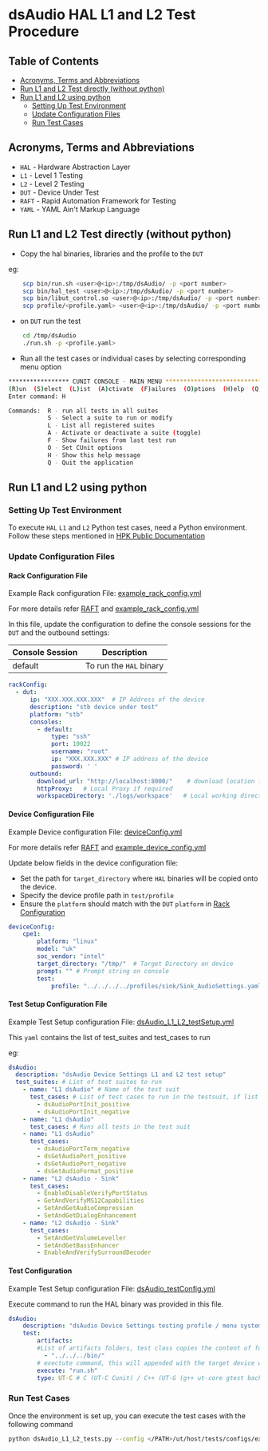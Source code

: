 # dsAudio HAL L1 and L2 Test Procedure

## Table of Contents

- [Acronyms, Terms and Abbreviations](#acronyms-terms-and-abbreviations)
- [Run L1 and L2 Test directly (without python)](#run-l1-and-l2-test-directly-without-python)
- [Run L1 and L2 using python](#run-l1-and-l2-using-python)
  - [Setting Up Test Environment](#setting-up-test-environment)
  - [Update Configuration Files](#update-configuration-files)
  - [Run Test Cases](#run-test-cases)

## Acronyms, Terms and Abbreviations

- `HAL`    - Hardware Abstraction Layer
- `L1`     - Level 1 Testing
- `L2`     - Level 2 Testing
- `DUT`    - Device Under Test
- `RAFT`   - Rapid Automation Framework for Testing
- `YAML`   - YAML Ain't Markup Language

## Run L1 and L2 Test directly (without python)

- Copy the hal binaries, libraries and the profile to the `DUT`

eg:
```bash
    scp bin/run.sh <user>@<ip>:/tmp/dsAudio/ -p <port number>
    scp bin/hal_test <user>@<ip>:/tmp/dsAudio/ -p <port number>
    scp bin/libut_control.so <user>@<ip>:/tmp/dsAudio/ -p <port number>
    scp profile/<profile.yaml> <user>@<ip>:/tmp/dsAudio/ -p <port number>
```

- on `DUT` run the test

```bash
    cd /tmp/dsAudio
    ./run.sh -p <profile.yaml>
```

- Run all the test cases or individual cases by selecting corresponding menu option

```bash
***************** CUNIT CONSOLE - MAIN MENU ******************************
(R)un  (S)elect  (L)ist  (A)ctivate  (F)ailures  (O)ptions  (H)elp  (Q)uit
Enter command: H

Commands:  R - run all tests in all suites
           S - Select a suite to run or modify
           L - List all registered suites
           A - Activate or deactivate a suite (toggle)
           F - Show failures from last test run
           O - Set CUnit options
           H - Show this help message
           Q - Quit the application

```

## Run L1 and L2 using python

### Setting Up Test Environment

To execute `HAL` `L1` and `L2` Python test cases, need a Python environment. Follow these steps mentioned in [HPK Public Documentation](https://github.com/rdkcentral/rdk-hpk-documentation/blob/main/README.md)

### Update Configuration Files

#### Rack Configuration File

Example Rack configuration File: [example_rack_config.yml](../../../../ut/host/tests/configs/example_rack_config.yml)

For more details refer [RAFT](https://github.com/rdkcentral/python_raft/blob/1.0.0/README.md) and [example_rack_config.yml](https://github.com/rdkcentral/python_raft/blob/1.0.0/examples/configs/example_rack_config.yml)

In this file, update the configuration to define the console sessions for the `DUT` and the outbound settings:

|Console Session|Description|
|---------------|-----------|
|default|To run the `HAL` binary|

```yaml
rackConfig:
  - dut:
      ip: "XXX.XXX.XXX.XXX"  # IP Address of the device
      description: "stb device under test"
      platform: "stb"
      consoles:
        - default:
            type: "ssh"
            port: 10022
            username: "root"
            ip: "XXX.XXX.XXX" # IP address of the device
            password: ' '
      outbound:
        download_url: "http://localhost:8000/"    # download location for the CPE device
        httpProxy:   # Local Proxy if required
        workspaceDirectory: './logs/workspace'   # Local working directory
```

#### Device Configuration File

Example Device configuration File: [deviceConfig.yml](ut/host/tests/configs/deviceConfig.yml)

For more details refer [RAFT](https://github.com/rdkcentral/python_raft/blob/1.0.0/README.md) and [example_device_config.yml](https://github.com/rdkcentral/python_raft/blob/1.0.0/examples/configs/example_device_config.yml)

Update below fields in the device configuration file:

- Set the path for `target_directory` where `HAL` binaries will be copied onto the device.
- Specify the device profile path in `test/profile`
- Ensure the `platform` should match with the `DUT` `platform` in [Rack Configuration](#rack-configuration-file)

```yaml
deviceConfig:
    cpe1:
        platform: "linux"
        model: "uk"
        soc_vendor: "intel"
        target_directory: "/tmp/"  # Target Directory on device
        prompt: "" # Prompt string on console
        test:
            profile: "../../../../profiles/sink/Sink_AudioSettings.yaml"
```

#### Test Setup Configuration File

Example Test Setup configuration File: [dsAudio_L1_L2_testSetup.yml](../../../../ut/host/tests/L1_L2_TestCases/dsAudio/dsAudio_L1_L2_testSetup.yml)

This `yaml` contains the list of test_suites and test_cases to run

eg:
```yaml
dsAudio:
  description: "dsAudio Device Settings L1 and L2 test setup"
  test_suites: # List of test suites to run
    - name: "L1 dsAudio" # Name of the test suit
      test_cases: # List of test cases to run in the testsuit, if list is empty test select `R` option to run all test available in test suit
        - dsAudioPortInit_positive
        - dsAudioPortInit_negative
    - name: "L1 dsAudio"
      test_cases: # Runs all tests in the test suit
    - name: "L1 dsAudio"
      test_cases:
        - dsAudioPortTerm_negative
        - dsGetAudioPort_positive
        - dsGetAudioPort_negative
        - dsGetAudioFormat_positive
    - name: "L2 dsAudio - Sink"
      test_cases:
        - EnableDisableVerifyPortStatus
        - GetAndVerifyMS12Capabilities
        - SetAndGetAudioCompression
        - SetAndGetDialogEnhancement
    - name: "L2 dsAudio - Sink"
      test_cases:
        - SetAndGetVolumeLeveller
        - SetAndGetBassEnhancer
        - EnableAndVerifySurroundDecoder
```

#### Test Configuration

Example Test Setup configuration File: [dsAudio_testConfig.yml](../../../../ut/host/tests/dsClasses/dsAudio_testConfig.yml)

Execute command to run the HAL binary was provided in this file.

```yaml
dsAudio:
    description: "dsAudio Device Settings testing profile / menu system for UT"
    test:
        artifacts:
        #List of artifacts folders, test class copies the content of folder to the target device workspace
          - "../../../bin/"
        # exectute command, this will appended with the target device workspace path
        execute: "run.sh"
        type: UT-C # C (UT-C Cunit) / C++ (UT-G (g++ ut-core gtest backend))
```

### Run Test Cases

Once the environment is set up, you can execute the test cases with the following command

```bash
python dsAudio_L1_L2_tests.py --config </PATH>/ut/host/tests/configs/example_rack_config.yml --deviceConfig </PATH>/ut/host/tests/configs/deviceConfig.yml
```
